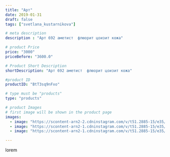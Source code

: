 ```yaml
---
title: "Арт"
date: 2019-01-31
draft: false
tags: ["svetlana_kustarnikova"]

# meta description
description : "Арт 692 аметист  флюорит цоизит кожа"

# product Price
price: "3000"
priceBefore: "3600.0"

# Product Short Description
shortDescription: "Арт 692 аметист  флюорит цоизит кожа"

#product ID
productID: "BtT3sq9nFxo"

# type must be "products"
type: "products"

# product Images
# first image will be shown in the product page
images:
  - image: "https://scontent-arn2-2.cdninstagram.com/v/t51.2885-15/e35/51452670_363386314242888_1155195354679605251_n.jpg?_nc_ht=scontent-arn2-2.cdninstagram.com&_nc_cat=100&_nc_ohc=yrmLsSaeI24AX9z3KRL&se=8&tp=1&oh=85e02545cb71c7181aabef172fd243b4&oe=605FF4A9&ig_cache_key=MTk2OTE2MjQyMDQ3NzY4ODQ0Nw%3D%3D.2"
  - image: "https://scontent-arn2-1.cdninstagram.com/v/t51.2885-15/e35/50668280_2183856171942951_8710946173018194717_n.jpg?_nc_ht=scontent-arn2-1.cdninstagram.com&_nc_cat=103&_nc_ohc=jXP1xrkhk-YAX_2LEQ1&tp=1&oh=bec4501682f8f48a8f3249aa4688c4af&oe=605E78EA&ig_cache_key=MTk2OTE2MjQyMDQ0NDAxMDM3Mw%3D%3D.2"
  - image: "https://scontent-arn2-1.cdninstagram.com/v/t51.2885-15/e35/49933570_518089035349447_5939654586398147156_n.jpg?_nc_ht=scontent-arn2-1.cdninstagram.com&_nc_cat=107&_nc_ohc=NBBzdJmEq9cAX8SNDDY&se=8&tp=1&oh=cff2bad43375ddb2dbf7f3f37c2bcbde&oe=605F16D3&ig_cache_key=MTk2OTE2MjQyMDQ2MDgzNjY1Ng%3D%3D.2"

---
```

lorem

